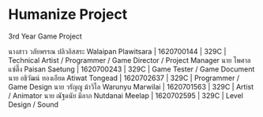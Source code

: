 # Humanize Project
3rd Year Game Project

นางสาว วลัยพรรณ ปลิวอิสสระ Walaipan Plawitsara | 1620700144 | 329C | Technical Artist / Programmer / Game Director / Project Manager
นาย ไพศาล แซ่ตึ๊ง Paisan Saetung | 1620700243 | 329C | Game Tester / Game Document
นาย อธิวัฒน์ ทองเอียด Atiwat Tongead | 1620702637 | 329C | Programmer / Game Design
นาย วรัญญู ม้าวิไล Warunyu Marwilai | 1620701563 | 329C | Artist / Animator
นาย ณัฐดนัย มีลาภ Nutdanai Meelap | 1620702595 | 329C | Level Design / Sound